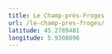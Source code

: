 ```yaml
---
title: Le Champ-près-Froges
url: /le-champ-pres-froges/
latitude: 45.2789481
longitude: 5.9308898
---
```

